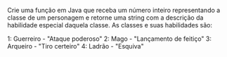 Crie uma função em Java que receba um número inteiro representando a classe de um personagem e retorne uma string com a descrição da habilidade especial daquela classe. As classes e suas habilidades são:

1: Guerreiro - "Ataque poderoso"
2: Mago - "Lançamento de feitiço"
3: Arqueiro - "Tiro certeiro"
4: Ladrão - "Esquiva"
